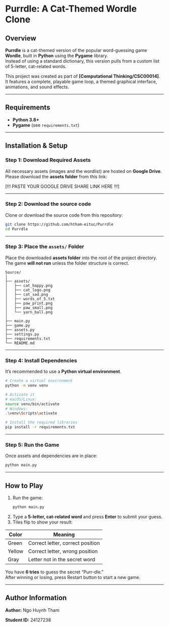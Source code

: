 # Purrdle: A Cat-Themed Wordle Clone

## Overview

**Purrdle** is a cat-themed version of the popular word-guessing game **Wordle**, built in **Python** using the **Pygame** library.  
Instead of using a standard dictionary, this version pulls from a custom list of 5-letter, cat-related words.

This project was created as part of **[Computational Thinking/CSC00014]**.  
It features a complete, playable game loop, a themed graphical interface, animations, and sound effects.

---
## Requirements

- **Python 3.8+**  
- **Pygame** (see `requirements.txt`)

---

## Installation & Setup

### Step 1: Download Required Assets

All necessary assets (images and the wordlist) are hosted on **Google Drive**.  
Please download the **assets folder** from this link:

[!!! PASTE YOUR GOOGLE DRIVE SHARE LINK HERE !!!]


---

### Step 2: Download the source code

Clone or download the source code from this repository:

```bash
git clone https://github.com/htham-eituc/Purrdle
cd Purrdle
```

---

### Step 3: Place the `assets/` Folder

Place the downloaded **assets folder** into the root of the project directory.  
The game **will not run** unless the folder structure is correct.

```
Source/
│
├── assets/
│   ├── cat_happy.png
│   ├── cat_logo.png
│   ├── cat_sad.png
│   ├── words_of_5.txt 
│   ├── paw_print.png
│   ├── paw_small.png
│   └── yarn_ball.png
│
├── main.py
├── game.py
├── assets.py
├── settings.py
├── requirements.txt
└── README.md
```

---

### Step 4: Install Dependencies

It’s recommended to use a **Python virtual environment**.

```bash
# Create a virtual environment
python -m venv venv

# Activate it
# macOS/Linux:
source venv/bin/activate
# Windows:
.\venv\Scripts\activate

# Install the required libraries
pip install -r requirements.txt
```

---

### Step 5: Run the Game

Once assets and dependencies are in place:

```bash
python main.py
```

---

## How to Play

1. Run the game:
   ```bash
   python main.py
   ```
2. Type a **5-letter, cat-related word** and press **Enter** to submit your guess.
3. Tiles flip to show your result:

| Color | Meaning |
|--------|----------|
| Green | Correct letter, correct position |
| Yellow | Correct letter, wrong position |
| Gray | Letter not in the secret word |

You have **6 tries** to guess the secret “Purr-dle.”  
After winning or losing, press Restart button to start a new game.

---

## Author Information

**Author:** Ngo Huynh Tham 

**Student ID:** 24127238

